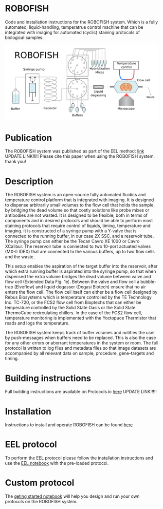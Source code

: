 # ROBOFISH
Code and installation instructions for the ROBOFISH system. Which is a fully automated, liquid-handling, temperatrue control machine that can be integrated with imaging for automated (cyclic) staining protocols of biological samples.

![image info](./Images/ROBOFISH_logo_white.png "ROBOFISH simplified schematic")

# Publication
The ROBOFISH system was published as part of the EEL method: [link]()  UPDATE LINK!!!!!
Please cite this paper when using the ROBOFISH system, thank you!

# Description
The ROBOFISH system is an open-source fully automated fluidics and temperature control platform that is integrated with imaging. It is designed to dispense arbitrarily small volumes to the flow cell that holds the sample, by bridging the dead volume so that costly solutions like probe mixes or antibodies are not wasted. It is designed to be flexible, both in terms of components and in desired protocols and should be able to perform most staining protocols that require control of liquids, timing, temperature and imaging. It is constructed of a syringe pump with a Y-valve that is connected to the running buffer, in our case 2X SSC, and a reservoir tube. The syringe pump can either be the Tecan Cavro XE 1000 or Cavro XCalibur. The reservoir tube is connected to two 10-port actuated valves (MX-II IDEX) that are connected to the various buffers, up to two flow cells and the waste.  

This setup enables the aspiration of the target buffer into the reservoir, after which extra running buffer is aspirated into the syringe pump, so that when dispensed the extra volume bridges the dead volume between valve and flow cell (Extended Data Fig. 1e). Between the valve and flow cell a bubble-trap (Elveflow) and liquid degasser (Degasi Biotech) ensure that no air enters the flow cell. The flow cell itself can either be a flow cell designed by Rebus Biosystems which is temperature controlled by the TE Technology Inc. TC-720, or the FCS2 flow cell from Bioptechs that can either be temperature controlled by the Solid State Oasis or the Solid State ThermoCube recirculating chillers. In the case of the FCS2 flow cell, temperature monitoring is implemented with the Yoctopuce Thermistor that reads and logs the temperature.  

The ROBOFISH system keeps track of buffer volumes and notifies the user by push-messages when buffers need to be replaced. This is also the case for any other errors or aberrant temperatures in the system or room. The full protocol is written to log files and metadata files so that image datasets are accompanied by all relevant data on sample, procedure, gene-targets and timing.

# Building instructions
Full building instructions are available on Protocols.io [here](https://www.protocols.io/edit/robofish-construction-bcrciv2w) UPDATE LINK!!!!!

# Installation
Instructions to install and operate ROBOFISH can be found [here](https://github.com/linnarsson-lab/ROBOFISH/blob/master/Instalation.md)

# EEL protocol
To perform the EEL protocol please follow the installation instructions and use the [EEL notebook](https://github.com/linnarsson-lab/ROBOFISH/blob/master/EEL.ipynb) with the pre-loaded protocol.

# Custom protocol
The [geting started notebook]() will help you design and run your own protocols on the ROBOFISH system. 
